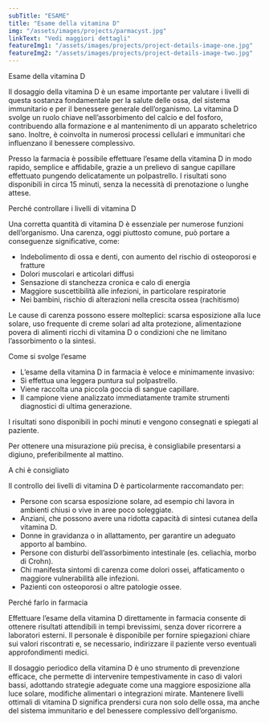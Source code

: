 ```yaml
---
subTitle: "ESAME" 
title: "Esame della vitamina D"
img: "/assets/images/projects/parmacyst.jpg"
linkText: "Vedi maggiori dettagli"
featureImg1: "/assets/images/projects/project-details-image-one.jpg"
featureImg2: "/assets/images/projects/project-details-image-two.jpg"
---
```

Esame della vitamina D

Il dosaggio della vitamina D è un esame importante per valutare i livelli di questa sostanza fondamentale per la salute delle ossa, del sistema immunitario e per il benessere generale dell’organismo. La vitamina D svolge un ruolo chiave nell’assorbimento del calcio e del fosforo, contribuendo alla formazione e al mantenimento di un apparato scheletrico sano. Inoltre, è coinvolta in numerosi processi cellulari e immunitari che influenzano il benessere complessivo.

Presso la farmacia è possibile effettuare l’esame della vitamina D in modo rapido, semplice e affidabile, grazie a un prelievo di sangue capillare effettuato pungendo delicatamente un polpastrello. I risultati sono disponibili in circa 15 minuti, senza la necessità di prenotazione o lunghe attese.

Perché controllare i livelli di vitamina D

Una corretta quantità di vitamina D è essenziale per numerose funzioni dell’organismo. Una carenza, oggi piuttosto comune, può portare a conseguenze significative, come:

- Indebolimento di ossa e denti, con aumento del rischio di osteoporosi e fratture
- Dolori muscolari e articolari diffusi
- Sensazione di stanchezza cronica e calo di energia
- Maggiore suscettibilità alle infezioni, in particolare respiratorie
- Nei bambini, rischio di alterazioni nella crescita ossea (rachitismo)

Le cause di carenza possono essere molteplici: scarsa esposizione alla luce solare, uso frequente di creme solari ad alta protezione, alimentazione povera di alimenti ricchi di vitamina D o condizioni che ne limitano l’assorbimento o la sintesi.

Come si svolge l’esame

- L’esame della vitamina D in farmacia è veloce e minimamente invasivo:
- Si effettua una leggera puntura sul polpastrello.
- Viene raccolta una piccola goccia di sangue capillare.
- Il campione viene analizzato immediatamente tramite strumenti diagnostici di ultima generazione.

I risultati sono disponibili in pochi minuti e vengono consegnati e spiegati al paziente.

Per ottenere una misurazione più precisa, è consigliabile presentarsi a digiuno, preferibilmente al mattino.

A chi è consigliato

Il controllo dei livelli di vitamina D è particolarmente raccomandato per:

- Persone con scarsa esposizione solare, ad esempio chi lavora in ambienti chiusi o vive in aree poco soleggiate.
- Anziani, che possono avere una ridotta capacità di sintesi cutanea della vitamina D.
- Donne in gravidanza o in allattamento, per garantire un adeguato apporto al bambino.
- Persone con disturbi dell’assorbimento intestinale (es. celiachia, morbo di Crohn).
- Chi manifesta sintomi di carenza come dolori ossei, affaticamento o maggiore vulnerabilità alle infezioni.
- Pazienti con osteoporosi o altre patologie ossee.

Perché farlo in farmacia

Effettuare l’esame della vitamina D direttamente in farmacia consente di ottenere risultati attendibili in tempi brevissimi, senza dover ricorrere a laboratori esterni. Il personale è disponibile per fornire spiegazioni chiare sui valori riscontrati e, se necessario, indirizzare il paziente verso eventuali approfondimenti medici.

Il dosaggio periodico della vitamina D è uno strumento di prevenzione efficace, che permette di intervenire tempestivamente in caso di valori bassi, adottando strategie adeguate come una maggiore esposizione alla luce solare, modifiche alimentari o integrazioni mirate. Mantenere livelli ottimali di vitamina D significa prendersi cura non solo delle ossa, ma anche del sistema immunitario e del benessere complessivo dell’organismo.
